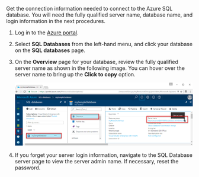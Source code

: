 
<!-- sql-database-connect-query-prerequisites-server-connection-info-includes.md 

## SQL server connection information
-->

Get the connection information needed to connect to the Azure SQL database. You will need the fully qualified server name, database name, and login information in the next procedures.

1. Log in to the [Azure portal](https://portal.azure.com/).
2. Select **SQL Databases** from the left-hand menu, and click your database on the **SQL databases** page. 
3. On the **Overview** page for your database, review the fully qualified server name as shown in the following image. You can hover over the server name to bring up the **Click to copy** option.  

   ![server-name](./media/sql-database-connect-query-prerequisites-server-connection-info-includes/server-name.png) 

4. If you forget your server login information, navigate to the SQL Database server page to view the server admin name. If necessary, reset the password.

